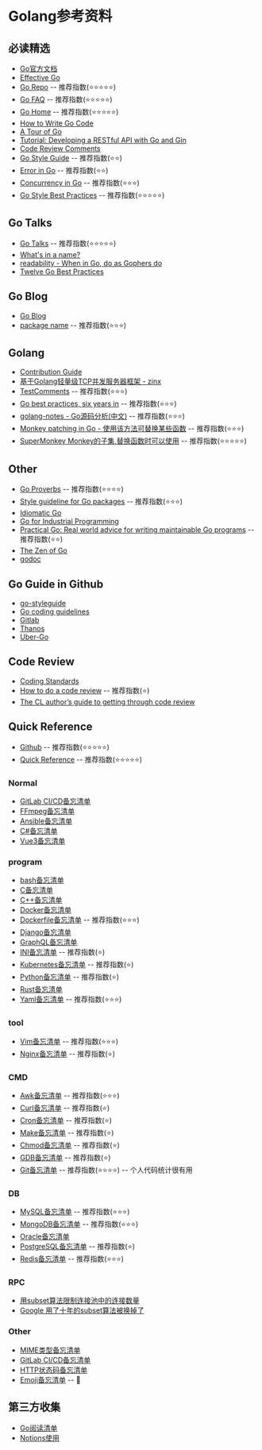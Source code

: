 # Golang参考资料

## 必读精选
- [Go官方文档](https://go.dev/doc/)
- [Effective Go](https://go.dev/doc/effective_go)
- [Go Repo](https://github.com/golang/) -- 推荐指数(⭐️⭐️⭐️⭐️⭐️)
- [Go FAQ](https://go.dev/doc/faq) -- 推荐指数(⭐️⭐️⭐️⭐️⭐️)
- [Go Home](https://github.com/golang/go/wiki/) -- 推荐指数(⭐️⭐️⭐️⭐️⭐️)
- [How to Write Go Code](https://go.dev/doc/code)
- [A Tour of Go](https://go.dev/tour/welcome/1)
- [Tutorial: Developing a RESTful API with Go and Gin](https://go.dev/doc/tutorial/web-service-gin)
- [Code Review Comments](https://github.com/golang/go/wiki/CodeReviewComments)
- [Go Style Guide](https://google.github.io/styleguide/go/guide) -- 推荐指数(⭐️⭐️)
- [Error in Go](https://go.dev/doc/effective_go#errors) -- 推荐指数(⭐️⭐️)
- [Concurrency in Go](https://go.dev/doc/effective_go#concurrency) -- 推荐指数(⭐️⭐️⭐️)
- [Go Style Best Practices](https://google.github.io/styleguide/go/best-practices) -- 推荐指数(⭐️⭐️⭐️⭐️⭐️)

## Go Talks
- [Go Talks](https://go.dev/talks/) -- 推荐指数(⭐️⭐️⭐️⭐️⭐️)
- [What's in a name?](https://go.dev/talks/2014/names.slide#1)
- [readability - When in Go, do as Gophers do](https://go.dev/talks/2014/readability.slide#1)
- [Twelve Go Best Practices](https://go.dev/talks/2013/bestpractices.slide#1)

## Go Blog
- [Go Blog](https://go.dev/blog/)
- [package name](https://blog.golang.org/package-names) -- 推荐指数(⭐️⭐️⭐️)

## Golang
- [Contribution Guide](https://go.dev/doc/contribute#commit_messages)
- [基于Golang轻量级TCP并发服务器框架 - zinx](https://github.com/aceld/zinx)
- [TestComments](https://github.com/golang/go/wiki/TestComments) -- 推荐指数(⭐️⭐️⭐️)
- [Go best practices, six years in](https://peter.bourgon.org/go-best-practices-2016/) -- 推荐指数(⭐️⭐️⭐️)
- [golang-notes - Go源码分析(中文)](https://github.com/cch123/golang-notes) -- 推荐指数(⭐️⭐️⭐️)
- [Monkey patching in Go - 使用该方法可替换某些函数](https://github.com/bouk/monkey) -- 推荐指数(⭐️⭐️️⭐️)
- [SuperMonkey Monkey的子集,替换函数时可以使用](https://github.com/bouk/monkey) -- 推荐指数(⭐️⭐️⭐️⭐️⭐️)

## Other
- [Go Proverbs](https://go-proverbs.github.io/) -- 推荐指数(⭐️⭐️⭐️️⭐️)
- [Style guideline for Go packages](https://rakyll.org/style-packages/) -- 推荐指数(⭐️⭐️⭐️)
- [Idiomatic Go](https://dmitri.shuralyov.com/idiomatic-go)
- [Go for Industrial Programming](https://peter.bourgon.org/go-for-industrial-programming/)
- [Practical Go: Real world advice for writing maintainable Go programs](https://dave.cheney.net/practical-go/presentations/qcon-china.html) -- 推荐指数(⭐️⭐️)
- [The Zen of Go](https://dave.cheney.net/2020/02/23/the-zen-of-go)
- [godoc](https://pkg.go.dev/github.com/natefinch/godocgo)

## Go Guide in Github
- [go-styleguide](https://github.com/bahlo/go-styleguide)
- [Go coding guidelines](https://wiki.crdb.io/wiki/spaces/CRDB/pages/181371303/Go+Golang+coding+guidelines)
- [Gitlab](https://docs.gitlab.com/ee/development/go_guide/)
- [Thanos](https://thanos.io/tip/contributing/coding-style-guide.md/)
- [Uber-Go](https://github.com/uber-go/guide/blob/master/style.md)

## Code Review
- [Coding Standards](https://vitess.io/docs/contributing/code-reviews/)
- [How to do a code review](https://google.github.io/eng-practices/review/reviewer/) -- 推荐指数(⭐️)
- [The CL author’s guide to getting through code review](https://google.github.io/eng-practices/review/developer/)

## Quick Reference
- [Github](https://github.com/jaywcjlove/reference) -- 推荐指数(⭐️⭐️⭐️⭐️⭐️)
- [Quick Reference](https://wangchujiang.com/reference/index.html) -- 推荐指数(⭐️⭐️⭐️⭐️⭐️)

### Normal
- [GitLab CI/CD备忘清单](https://wangchujiang.com/reference/docs/gitlab-ci.html)
- [FFmpeg备忘清单](https://wangchujiang.com/reference/docs/ffmpeg.html)
- [Ansible备忘清单](https://wangchujiang.com/reference/docs/ansible.html)
- [C#备忘清单](https://wangchujiang.com/reference/docs/cs.html)
- [Vue3备忘清单](https://wangchujiang.com/reference/docs/vue.html)

### program
- [bash备忘清单](https://wangchujiang.com/reference/docs/bash.html)
- [C备忘清单](https://wangchujiang.com/reference/docs/c.html)
- [C++备忘清单](https://wangchujiang.com/reference/docs/cpp.html)
- [Docker备忘清单](https://wangchujiang.com/reference/docs/docker.html)
- [Dockerfile备忘清单](https://wangchujiang.com/reference/docs/dockerfile.html) -- 推荐指数(⭐️⭐️⭐️)
- [Django备忘清单](https://wangchujiang.com/reference/docs/gjiango.html)
- [GraphQL备忘清单](https://wangchujiang.com/reference/docs/graphql.html)
- [INI备忘清单](https://wangchujiang.com/reference/docs/ini.html) -- 推荐指数(⭐️)
- [Kubernetes备忘清单](https://wangchujiang.com/reference/docs/kubernetes.html) -- 推荐指数(⭐️)
- [Python备忘清单](https://wangchujiang.com/reference/docs/python.html) -- 推荐指数(⭐️)
- [Rust备忘清单](https://wangchujiang.com/reference/docs/rust.html)
- [Yaml备忘清单](https://wangchujiang.com/reference/docs/yaml.html) -- 推荐指数(⭐️⭐️⭐️)

### tool
- [Vim备忘清单](https://wangchujiang.com/reference/docs/vim.html) -- 推荐指数(⭐️⭐️⭐️)
- [Nginx备忘清单](https://wangchujiang.com/reference/docs/nginx.html) -- 推荐指数(⭐️️)

### CMD
- [Awk备忘清单](https://wangchujiang.com/reference/docs/awk.html) -- 推荐指数(⭐️⭐️⭐️)
- [Curl备忘清单](https://wangchujiang.com/reference/docs/curl.html) -- 推荐指数(⭐️️)
- [Cron备忘清单](https://wangchujiang.com/reference/docs/cron.html) -- 推荐指数(⭐️️)
- [Make备忘清单](https://wangchujiang.com/reference/docs/make.html) -- 推荐指数(⭐️️)
- [Chmod备忘清单](https://wangchujiang.com/reference/docs/chmod.html) -- 推荐指数(⭐️️)
- [GDB备忘清单](https://wangchujiang.com/reference/docs/gdb.html) -- 推荐指数(⭐️️)
- [Git备忘清单](https://wangchujiang.com/reference/docs/git.html) -- 推荐指数(⭐⭐️⭐️⭐️️) -- 个人代码统计很有用

### DB
- [MySQL备忘清单](https://wangchujiang.com/reference/docs/mysql.html) -- 推荐指数(⭐️⭐️⭐️)
- [MongoDB备忘清单](https://wangchujiang.com/reference/docs/mongodb.html) -- 推荐指数(⭐️⭐️⭐️)
- [Oracle备忘清单](https://wangchujiang.com/reference/docs/oracle.html)
- [PostgreSQL备忘清单](https://wangchujiang.com/reference/docs/postgres.html) -- 推荐指数(️⭐️)
- [Redis备忘清单](https://wangchujiang.com/reference/docs/redis.html) -- 推荐指数(⭐️⭐️⭐️)

### RPC
- [用subset算法限制连接池中的连接数量](https://xargin.com/limiting-conn-wih-subset/)
- [Google 用了十年的subset算法被换掉了](https://xargin.com/limiting-conn-wih-subset/)

### Other
- [MIME类型备忘清单](https://wangchujiang.com/reference/docs/mime.html)
- [GitLab CI/CD备忘清单](https://wangchujiang.com/reference/docs/gitlab-ci.html)
- [HTTP状态码备忘清单](https://wangchujiang.com/reference/docs/http-status-code.html)
- [Emoji备忘清单](https://wangchujiang.com/reference/docs/emoji.html) -- :carrot:


## 第三方收集
- [Go阅读清单](https://github.com/qichengzx/gopher-reading-list-zh_CN)
- [Notions使用](https://www.notion.so/Getting-Started-3ac5339eb48d47dd869525c22b51d8c4)